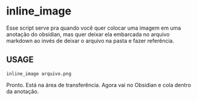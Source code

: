 # inline_image

Esse script serve pra quando você quer colocar uma imagem em uma anotação do obsidian, mas quer deixar ela embarcada no arquivo markdown ao invés de deixar o arquivo na pasta e fazer referência.

## USAGE

`inline_image arquivo.png`

Pronto. Está na área de transferência.
Agora vai no Obsidian e cola dentro da anotação.

